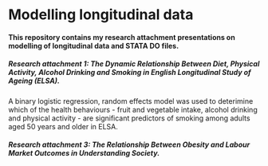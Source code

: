 # Modelling longitudinal data

#### This repository contains my research attachment presentations on modelling of longitudinal data and STATA DO files.

##### Research attachment 1: The Dynamic Relationship Between Diet, Physical Activity, Alcohol Drinking and Smoking in English Longitudinal Study of Ageing (ELSA).

A binary logistic regression, random effects model was used to deterimine which of the health behaviours - fruit and vegetable intake, alcohol drinking and physical activity - are significant predictors of smoking among adults aged 50 years and older in ELSA.

##### Research attachment 3: The Relationship Between Obesity and Labour Market Outcomes in Understanding Society.
